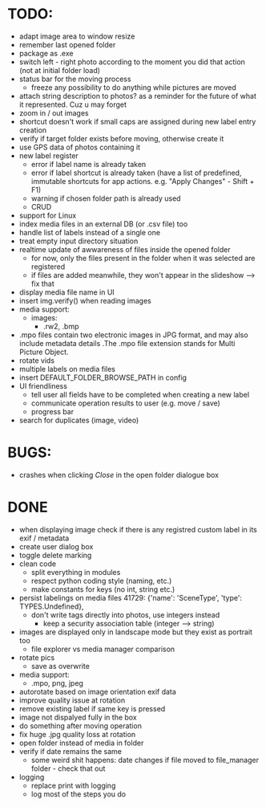 # TODO:
- adapt image area to window resize
- remember last opened folder
- package as .exe
- switch left - right photo according to the moment you did that action (not at initial folder load)
- status bar for the moving process
    - freeze any possibility to do anything while pictures are moved
- attach string description to photos? as a reminder for the future of what it represented. Cuz u may forget
- zoom in / out images 
- shortcut doesn't work if small caps are assigned during new label entry creation
- verify if target folder exists before moving, otherwise create it
- use GPS data of photos containing it
- new label register
    - error if label name is already taken
    - error if label shortcut is already taken (have a list of predefined, immutable shortcuts for app actions. e.g.
                "Apply Changes" - Shift + F1)
    - warning if chosen folder path is already used
    - CRUD
- support for Linux
- index media files in an external DB (or .csv file) too
- handle list of labels instead of a single one
- treat empty input directory situation
- realtime update of awwareness of files inside the opened folder
    - for now, only the files present in the folder when it was selected are registered
    - if files are added meanwhile, they won't appear in the slideshow --> fix that
- display media file name in UI
- insert img.verify() when reading images
- media support:
    - images:
        - .rw2, .bmp
- .mpo files contain two electronic images in JPG format, and may also include metadata details
    .The .mpo file extension stands for Multi Picture Object.
- rotate vids
- multiple labels on media files
- insert DEFAULT_FOLDER_BROWSE_PATH in config
- UI friendliness
    - tell user all fields have to be completed when creating a new label
    - communicate operation results to user (e.g. move / save)
    - progress bar
- search for duplicates (image, video)

# BUGS:
- crashes when clicking *Close* in the open folder dialogue box

# DONE
- when displaying image check if there is any registred custom label in its exif / metadata
- create user dialog box
- toggle delete marking
- clean code
    - split everything in modules
    - respect python coding style (naming, etc.)
    - make constants for keys (no int, string etc.)
- persist labelings on media files
   41729: {'name': 'SceneType', 'type': TYPES.Undefined},
    - don't write tags directly into photos, use integers instead
        - keep a security association table (integer --> string)
- images are displayed only in landscape mode but they exist as portrait too
    - file explorer vs media manager comparison
- rotate pics
    - save as overwrite
- media support:
    - .mpo, png, jpeg
- autorotate based on image orientation exif data
- improve quality issue at rotation
- remove existing label if same key is pressed
- image not dispalyed fully in the box
- do something after moving operation
- fix huge .jpg quality loss at rotation
- open folder instead of media in folder
- verify if date remains the same
    - some weird shit happens: date changes if file moved to file_manager folder - check that out
- logging
    - replace print with logging
    - log most of the steps you do